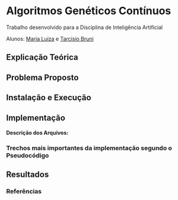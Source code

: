 # Algoritmos Genéticos Contínuos

Trabalho desenvolvido para a Disciplina de Inteligência Artificial

Alunos: [Maria Luiza](https://github.com/malufreitas) e [Tarcísio Bruni](https://github.com/tarcisiobruni)

## Explicação Teórica

## Problema Proposto

## Instalação e Execução

## Implementação

#### Descrição dos Arquivos:

### Trechos mais importantes da implementação segundo o Pseudocódigo

## Resultados

### Referências

